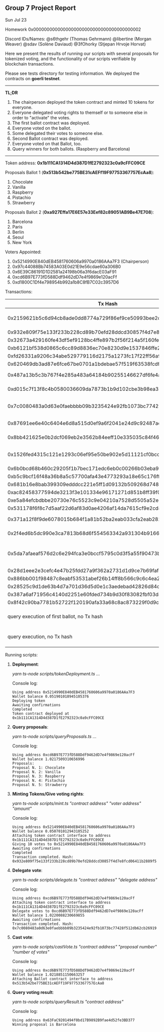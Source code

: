 ## Group 7 Project Report

Sun Jul 23

Homework 0x0000000000000000000000000000000000000002

Discord IDs/Names: @s6thgehr (Thomas Gehrmann) @libertine (Morgan Weaver) @sdav (Solène Daviaud) @3fOhorky (Stjepan Hrvoje Horvat)

Here we present the results of running our scripts with several proposals for tokenized voting, and the functionality of our scripts verifiable by blockchain transactions.

Please see tests directory for testing information. We deployed the contracts on **goerli testnet**.

----------------------------------------------------------------------------------
**TL;DR**
1. The chairperson deployed the token contract and minted 10 tokens for everyone.
2. Everyone delegated voting rights to themself or to someone else in order to "activate" the votes.
3. The first ballot contract was deployed.
4. Everyone voted on the ballot.
5. Some delegated their votes to someone else.
6. Second Ballot contract was deployed.
7. Everyone voted on that Ballot, too.
8. Query winners for both ballots. (Raspberry and Barcelona)
----------------------------------------------------------------------------------


Token address: **0x1b111CA1314D4d387D1fE2792323c0a9cFFC09CE**

Proposals Ballot 1 (**0x513b542be775BE31cAEFf19F97753367757EcAa8**): 

1. Chocolate
2. Vanilla
3. Raspberry
4. Pistachio
5. Strawberry

Proposals Ballot 2 (**0xa927Effa17E6E57e33Eef82c89051AB9Be47E708**):

1. Barcelona
2. Paris
3. Berlin
4. Seoul
5. New York

Voters Appointed:

1. 0x5214990E840dEB4581760606a9970a0186AAa7F3 (Chairperson)
2. 0x97c44088Bb74583A03E0d21E9e56cdae60a306B0
3. 0x6E39C86191D1D2581a24198b06a3f6dacE03aF91
4. 0xcd6B97E773fD588Ddf9462dD7e4f9869e120acFf
5. 0xd1800C1Df4e798954b992a1b8C8fB7C02c3957D6

Transactions:

| Tx Hash                                                            | From                                       | To  | Action            | Notes             |
| ------------------------------------------------------------------ | ------------------------------------------ | --- | ----------------- | ----------------- |
| 0x2159621b5c6d94cb8ade0dd8774a729f86ef9ce50993bee2c00e8e8f55ef52fe | 0x5214990e840deb4581760606a9970a0186aaa7f3 | 0x1b111ca1314d4d387d1fe2792323c0a9cffc09ce | run tokenDeployment.ts | Token Contract Creation |
| 0x932e809f75e133f233b228cd89b70efd28ddcd30857f4d7e8fcd06411b2889f5 | 0x5214990e840deb4581760606a9970a0186aaa7f3 | 0x1b111ca1314d4d387d1fe2792323c0a9cffc09ce | run mint.ts | Mint Token |
| 0x32673a429160fe43df5ef9128bc4ffe897b2f56f214a5f160fec6eaf78bdc96c | 0x5214990e840deb4581760606a9970a0186aaa7f3 | 0x1b111ca1314d4d387d1fe2792323c0a9cffc09ce | run mint.ts | Mint Token |
| 0xb6121bf538d0865c6cc89d8836ec70e8230d9e1537846ffe290dc32133b0552b | 0x5214990e840deb4581760606a9970a0186aaa7f3 | 0x1b111ca1314d4d387d1fe2792323c0a9cffc09ce | run mint.ts | Mint Token |
| 0xfd26331a9206c34abe529779116d2175a1273fc17f22ff56a90246a36b7ad3a3 | 0x5214990e840deb4581760606a9970a0186aaa7f3 | 0x1b111ca1314d4d387d1fe2792323c0a9cffc09ce | run mint.ts | Mint Token |
| 0x620469db3ad87e6fce67be0701a1bdebae57f519f63538fcdf8296e32100abc8 | 0x5214990e840deb4581760606a9970a0186aaa7f3 | 0x1b111ca1314d4d387d1fe2792323c0a9cffc09ce | run mint.ts | Mint Token |
| 0x487a13b5c3b767f4e285a483a64184b90255146627df6fe4aaebb1674c6ae913 | 0x5214990e840deb4581760606a9970a0186aaa7f3 | 0x1b111ca1314d4d387d1fe2792323c0a9cffc09ce | run delegate.ts | Delegate Votes |
| 0xd015c7f13f8c4b0580036609da7873b1b9d102cbe3b98ea39fb16cf4bae2ac73 | 0x5214990e840deb4581760606a9970a0186aaa7f3 | 0x1b111ca1314d4d387d1fe2792323c0a9cffc09ce | run delegate.ts | Delegate Votes |
| 0x7c0080483a0d63e0faebbbb09b3235424e92fb1073bc77428f512db62cb26919 | 0xcd6B97E773fD588Ddf9462dD7e4f9869e120acFf | 0x1b111CA1314D4d387D1fE2792323c0a9cFFC09CE | run delegate.ts | Delegate self as voter |
| 0x87691ee6e40c6404e6d8a515d0ef9a6f2041e24d9c92487aca62d24b136cedc3 | 0x97c44088bb74583a03e0d21e9e56cdae60a306b0 | 0x1b111ca1314d4d387d1fe2792323c0a9cffc09ce | run delegate.ts | Delegate Votes |
| 0x8bb421625e0b2dcf069eb2e3562b84eeff10e335035c84f4696ab419ebab7b6a | 0x5214990e840deb4581760606a9970a0186aaa7f3 | 0x1b111ca1314d4d387d1fe2792323c0a9cffc09ce | run delegate.ts | Delegate Votes |
| 0x1526fed4315c121e1293c06ef95e50be902e5d11121cf0bcd4178203b4d81579 | 0x5214990e840deb4581760606a9970a0186aaa7f3 | 0x513b542be775be31caeff19f97753367757ecaa8 | run ballotDeployment.ts | Deploy first ballot contract |
| 0x6b0bcd68b460c29205f1b7bec171edc6eb0c00266b03eba90f0cdc859f9c4835 | 0x6e39c86191d1d2581a24198b06a3f6dace03af91 | 0x513b542be775BE31cAEFf19F97753367757EcAa8 | run castVote.ts | Cast vote|
| 0xb5c9bcf16f48a36b8a5c57700afa43e4773293a18e65c176ff9bad326447f30e | 0xcd6B97E773fD588Ddf9462dD7e4f9869e120acFf | 0x513b542be775BE31cAEFf19F97753367757EcAa8 | run castVote.ts | Cast vote|
| 0x681b16e8bab399309edddcc221e5ff1d09132b509268d748925a230501cd0ad3 | 0x5214990e840deb4581760606a9970a0186aaa7f3 | 0x513b542be775BE31cAEFf19F97753367757EcAa8 | run castVote.ts | Cast vote|
| 0xac82458377594de3213f3e101334e96171271d851b8ff39f0fddb3677c31c78a | 0x5214990e840deb4581760606a9970a0186aaa7f3 | 0x513b542be775BE31cAEFf19F97753367757EcAa8 | run castVote.ts | Cast vote|
| 0xe5a84efcbdbbe20730e76c5523c9e04210a7528d5505a52e90dca6dc3bef2cf6 | 0x6e39c86191d1d2581a24198b06a3f6dace03af91 | 0x513b542be775BE31cAEFf19F97753367757EcAa8 | run castVote.ts | Cast vote|
| 0x531178f6f8c7d5aaf22d6af83d0ae4206af14da7615cf9e2cd81d9d007dd44d3 | 0xd1800c1df4e798954b992a1b8c8fb7c02c3957d6 | 0x513b542be775BE31cAEFf19F97753367757EcAa8 | run castVote.ts | Cast vote|
| 0x371a12f8f9de6078015b684f1a81b52ba2eab033cfa2eab282e290c00d8e3397 | 0x5214990e840deb4581760606a9970a0186aaa7f3 | 0x1b111ca1314d4d387d1fe2792323c0a9cffc09ce | run delegate.ts | Delegate Votes|
| 0x2f4ed6b5dc990e3ca7813b68d6f554563342a931304b9166c6ba297af736a24c | 0x6e39c86191d1d2581a24198b06a3f6dace03af91 | 0x1b111ca1314d4d387d1fe2792323c0a9cffc09ce | run delegate.ts | Delegate Votes|
| 0x5da7afaeaf576d2c6e294fca3e0bccf5795c0d3f5a55f90473b82dee2c912e80 | 0x5214990e840deb4581760606a9970a0186aaa7f3 | 0xa927effa17e6e57e33eef82c89051ab9be47e708 | run ballotDeployment.ts | Deploy second ballot contract |
| 0x28d1eee2e3cefc4e47b25fdd27a9f362a2731d1d9ce7b69faf3ab3d04c1cb1d8 | 0x5214990e840deb4581760606a9970a0186aaa7f3 | 0xa927Effa17E6E57e33Eef82c89051AB9Be47E708 | run castVote.ts | Cast vote |
| 0x886bb001f98487c8eabf53531abef26b14ff8b566c9c6c4ea20c97dc1a30146b | 0x6e39c86191d1d2581a24198b06a3f6dace03af91 | 0xa927Effa17E6E57e33Eef82c89051AB9Be47E708 | run castVote.ts | Cast vote |
| 0x28525c9d1de63b4d7a701d36d5d0e1c3aedebad42826d84d761ecb85921fd16d | 0x97c44088bb74583a03e0d21e9e56cdae60a306b0 | 0xa927Effa17E6E57e33Eef82c89051AB9Be47E708 | run castVote.ts | Cast vote |
| 0x387a6af71956c4140d2251e60fded734b9d30f83082fbf03d486e70938cff428 | 0xd1800c1df4e798954b992a1b8c8fb7c02c3957d6 | 0xa927Effa17E6E57e33Eef82c89051AB9Be47E708 | run castVote.ts | Cast vote |
| 0x8f42c90ba7781b52722f120190afa33a68c8ac873229f0d9ce87d5f8c2dec525 | 0xcd6B97E773fD588Ddf9462dD7e4f9869e120acFf | 0xa927Effa17E6E57e33Eef82c89051AB9Be47E708 | run castVote.ts | Cast vote |
| query execution of first ballot, no Tx hash | 0xcd6B97E773fD588Ddf9462dD7e4f9869e120acFf | 0x513b542be775be31caeff19f97753367757ecaa8 | run queryResult.ts | Query winner (Raspberry) |
| query execution, no Tx hash | 0xcd6B97E773fD588Ddf9462dD7e4f9869e120acFf | 0xa927Effa17E6E57e33Eef82c89051AB9Be47E708 | run queryResult | Query winner (Barcelona) | 

Running scripts:

1. **Deployment**:

   *yarn ts-node scripts/tokenDeployment.ts ...*
   
   Console log:
   ```
   Using address 0x5214990E840dEB4581760606a9970a0186AAa7F3
   Wallet balance 0.051901018945105376
   Deploying token
   Awaiting confirmations
   Completed
   Token contract deployed at 0x1b111CA1314D4d387D1fE2792323c0a9cFFC09CE
   ```
   
2. **Query proposals**:

   *yarn ts-node scripts/queryProposals.ts ...*
   
   Console log:
   ```
   Using address 0xcd6B97E773fD588Ddf9462dD7e4f9869e120acFf
   Wallet balance 1.0217509310656996
   Proposals:
   Proposal N. 1: Chocolate
   Proposal N. 2: Vanilla
   Proposal N. 3: Raspberry
   Proposal N. 4: Pistachio
   Proposal N. 5: Strawberry
   ```

3. **Minting Tokens/Give voting rights**:

   *yarn ts-node scripts/mint.ts "contract address" "voter address" "amount"*
   
   Console log:
   ```
   Using address 0x5214990E840dEB4581760606a9970a0186AAa7F3
   Wallet balance 0.050701012943105252
   Attaching token contract interface to address 0x1b111CA1314D4d387D1fE2792323c0a9cFFC09CE
   Giving 10 votes to 0x5214990E840dEB4581760606a9970a0186AAa7F3
   Awaiting confirmations
   Completed
   Transaction completed. Hash: 0x932e809f75e133f233b228cd89b70efd28ddcd30857f4d7e8fcd06411b2889f5
   ```
   
4. **Delegate vote**:

   *yarn ts-node scripts/delegate.ts "contract address" "delegate address"*
   
   Console log:
   ```
   Using address 0xcd6B97E773fD588Ddf9462dD7e4f9869e120acFf
   Attaching token contract interface to address 0x1b111CA1314D4d387D1fE2792323c0a9cFFC09CE
   Delegate votes to 0xcd6B97E773fD588Ddf9462dD7e4f9869e120acFf
   Wallet balance 1.0220088230669855
   Awaiting confirmations
   Transaction completed. Hash: 0x7c0080483a0d63e0faebbbb09b3235424e92fb1073bc77428f512db62cb26919
   ```
   
5. **Cast vote**:

   *yarn ts-node scripts/castVote.ts "contract address" "proposal number" "number of votes"*
   
   Console log:
   ```
   Using address 0xcd6B97E773fD588Ddf9462dD7e4f9869e120acFf
   Wallet balance 1.0218851150663257
   Attaching Ballot contract interface to address 0x513b542be775BE31cAEFf19F97753367757EcAa8
   ```
   
6. **Query voting result**:

   *yarn ts-node scripts/queryResult.ts "contract address"*
   
   Console log:
   ```
   Using address 0x63FaC9201494f0bd17B9892B9fae4d52fe3BD377
   Winning proposal is Barcelona
   ```

